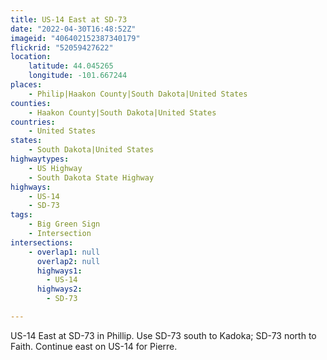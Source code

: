 ```yaml
---
title: US-14 East at SD-73
date: "2022-04-30T16:48:52Z"
imageid: "406402152387340179"
flickrid: "52059427622"
location:
    latitude: 44.045265
    longitude: -101.667244
places:
    - Philip|Haakon County|South Dakota|United States
counties:
    - Haakon County|South Dakota|United States
countries:
    - United States
states:
    - South Dakota|United States
highwaytypes:
    - US Highway
    - South Dakota State Highway
highways:
    - US-14
    - SD-73
tags:
    - Big Green Sign
    - Intersection
intersections:
    - overlap1: null
      overlap2: null
      highways1:
        - US-14
      highways2:
        - SD-73

---
```

US-14 East at SD-73 in Phillip.  Use SD-73 south to Kadoka; SD-73 north to Faith.  Continue east on US-14 for Pierre.